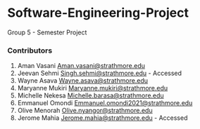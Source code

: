 # Software-Engineering-Project
Group 5 - Semester Project
### Contributors
1.	Aman Vasani	Aman.vasani@strathmore.edu
2.	Jeevan Sehmi	Singh.sehmi@strathmore.edu - Accessed
3.	Wayne Asava	Wayne.asava@strathmore.edu
4.	Maryanne Mukiri	Maryanne.mukiri@strathmore.edu
5.	Michelle Nekesa	Michelle.barasa@strathmore.edu
6.	Emmanuel Omondi	Emmanuel.omondi2021@strathmore.edu
7.	Olive Menorah	Olive.nyangor@strathmore.edu
8.	Jerome Mahia	Jerome.mahia@strathmore.edu - Accessed
